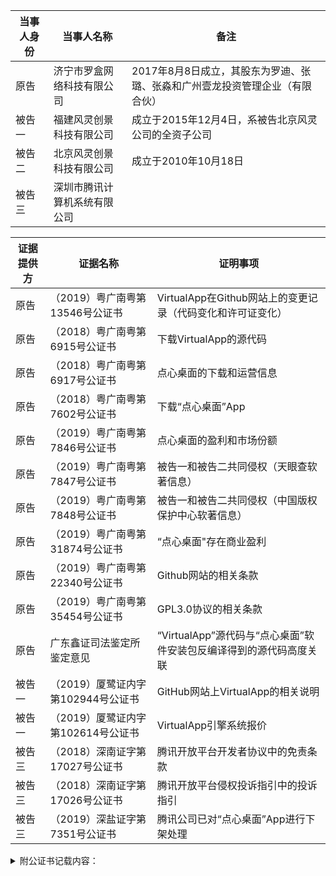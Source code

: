 |当事人身份|当事人名称|备注|
|---|---|---|
|原告|济宁市罗盒网络科技有限公司|2017年8月8日成立，其股东为罗迪、张璐、张淼和广州壹龙投资管理企业（有限合伙）|
|被告一|福建风灵创景科技有限公司|成立于2015年12月4日，系被告北京风灵公司的全资子公司|
|被告二|北京风灵创景科技有限公司|成立于2010年10月18日|
|被告三|深圳市腾讯计算机系统有限公司||

|证据提供方|证据名称|证明事项|
|---|---|---|
|原告|（2019）粤广南粤第13546号公证书|VirtualApp在Github网站上的变更记录（代码变化和许可证变化）|
|原告|（2018）粤广南粤第6915号公证书|下载VirtualApp的源代码|
|原告|（2018）粤广南粤第6917号公证书|点心桌面的下载和运营信息|
|原告|（2018）粤广南粤第7602号公证书|下载“点心桌面”App|
|原告|（2019）粤广南粤第7846号公证书|点心桌面的盈利和市场份额|
|原告|（2019）粤广南粤第7847号公证书|被告一和被告二共同侵权（天眼查软著信息）|
|原告|（2019）粤广南粤第7848号公证书|被告一和被告二共同侵权（中国版权保护中心软著信息）|
|原告|（2019）粤广南粤第31874号公证书|“点心桌面"存在商业盈利|
|原告|（2019）粤广南粤第22340号公证书|Github网站的相关条款|
|原告|（2019）粤广南粤第35454号公证书|GPL3.0协议的相关条款|
|原告|广东鑫证司法鉴定所鉴定意见|“VirtualApp”源代码与“点心桌面”软件安装包反编译得到的源代码高度关联|
|被告一|（2019）厦鹭证内字第102944号公证书|GitHub网站上VirtualApp的相关说明|
|被告一|（2019）厦鹭证内字第102614号公证书|VirtualApp引擎系统报价|
|被告三|（2018）深南证字第17027号公证书|腾讯开放平台开发者协议中的免责条款|
|被告三|（2018）深南证字第17026号公证书|腾讯开放平台侵权投诉指引中的投诉指引|
|被告三|（2019）深盐证字第7351号公证书|腾讯公司已对“点心桌面”App进行下架处理|

<details>
<summary>附公证书记载内容：</summary>
<pre><code>
<details>
<summary>（2019）粤广南粤第13546号公证书</summary>
<pre><code>2019年6月13日，原告委托代理人李小刚在广州市南粤公证处公证员孙洪艳和工作人员钟令颐的监督下，使用公证处计算机作清洁处理后登录Github网站，在“SearchGithub”一栏输入“VirtualApp”进入相关页面的情况如下：
1.Lody于2016年7月7日在Github网站上传了VirtualApp的初始源代码共计31097行，次日附加了LGPL3.0协议。
2.2016年9月10日，Lody将LGPL3.0协议变更为GPL3.0协议。
3.2016年9月23日，Lody标注“VirtualApp已申请国家专利,并获得软件著作权保护,当你的行为对项目或是项目作者构成利益冲突时,我们将追究法律责任”。
4.2017年1月24日，Lody标注“您无权免费使用项目，VirtualApp已申请国家专利,并获得软件著作权保护,当你的行为对项目或是项目作者构成利益冲突时,我们将追究法律责任。若需使用本项目，请与作者联系”。
5.2017年3月12日，Lody申明“您没有权利将VirtualApp的app模块作为您自己的app上架到软件市场，一经发现，后果你懂的。您需要授权才可以使用lib的代码，VirtualApp已申请国家专利,并获得软件著作权保护,当你的行为对项目或是项目作者构成利益冲突时,我们将追究法律责任。若需使用本项目，请与作者联系”。
6.2017年7月3日，Lody申明“当您需要将VA用于商业途径时，需要进行授权，因此请务必与作者联系（联系方式见下）”。
7.2017年9月12日，Lody申明“您无权将VirtualApp的APP模块作为您自己的APP上传到软件市场，一经发现，我们将起诉或报警。当您需要将VirtualApp用于商业用途时，请务必与授权负责人联系QQ/微信1*****。购买授权是对我们最大的支持和鼓励，您将得到我们1vs1技术支持和帮助，并获得未开放的商业版本”。
8.2017年10月8日，Lody申明“VA目前被广泛应用于双开/多开、应用市场、模拟定位、一键改机、隐私保护、游戏修改、自动化测试、无感知热更新等技术领域，但它决不仅限于此，Android本身就是一个极其开放的平台，免安装运行APK这一Feature打开了无限可能--这都取决于您的想象力。当您需要将VirtualApp用于商业用途时，请务必联系QQ1\*\*\*\*\*购买商业授权。您如果未经授权将VirtualApp的App模块作为您自己的App用于牟利或上传软件市场，我们取证后将直接报警（侵害著作权罪）。购买商业授权是对我们最大的支持和认可，我们将投入更多精力和时间来不断完善优化VirtualApp，作为购买商业授权的回报，您可以获得未开放的商业版本和1vs1的支持（技术、运营、预警）！同时我们也支持基于VirtualApp的APP订制开发，请联系QQ1*****洽谈”。
9.2017年10月29日，Lody删除GPL3.0协议。
10.2017年12月7日，Lody申明“VirtualApp开放源代码只能用于个人技术研究和开拓思路。当您需要将VirtualApp用于商业用途时，请务必联系QQ1\*\*\*\*\*购买商业授权。您如果未经授权将VirtualApp的代码作为您自己的代码用于商业牟利、内部使用或上传软件市场，我们将直接报警（侵害著作权罪）。购买商业授权是对我们最大的支持和认可，同时也为您节省了大量的开发完善时间，保障您的产品可以高效的上线运营，让您有更多的时间去创新和盈利。作为购买商业授权的回报，您可以获得说明文档、未开放的商业版和专人1vs1对接项目（全年24小时随时微信群、QQ群、电话等1vs1负责制，保证响应时间。包括接入对接、BUG解决、技术解答、运营建议、同行非保密运营信息分享（营收、经验、推广、弯路）、涉足行业预警）！同时我们也支持基于VirtualApp的订制开发，请联系QQ1*****洽谈”。
11.2017年12月30日，Lody申明“VirtualApp(中文名为罗盒)2017年8月份正式公司化运作，当您需要将VirtualApp用于商业用途时，请务必联系QQ1*****购买商业授权。您如果未经授权将VirtualApp的代码作为您自己的代码用于商业牟利、内部使用或上传软件市场，我们将直接报警（侵害著作权罪），这将对您所属的公司造成法律诉讼和刑事责任，影响到您公司的商誉和投资。购买商业授权为您节省大量开发完善时间，保障产品高效上线运营，让您有更多时间用于创新及盈利。VirtualApp商业授权包含商业版代码、说明接入文档、微信和QQ群全年技术支持。VirtualApp对外开放的源代码将于2017年12月31日停止更新，VirtualApp商业版代码将持续更新”。
</code></pre>
</details>
<details>
<summary>（2018）粤广南粤第6915号公证书</summary>
<pre><code>2018年9月10日，原告委托代理人温源在广州市南粤公证处公证员孙洪艳和工作人员陈嘉雯的监督下，使用公证处计算机作清洁处理后登录Github网站，在“SearchGithub”一栏输入“VirtualApp”进入相关页面的情况如下：
1.VirtualApp的简介载明“VA目前被广泛应用于插件开发、无感知热更新，APP多开、APP云加载、移动办公室安全、军队政府保密、手机模拟信息、隐私保护、脚本自动化、自动化测试、游戏手柄免激活等技术领域，但它决不仅限于此，Android本身就是一个极其开放的平台，免安装运行APK这一Feature打开了无限可能……这都取决于您的想象力”。
2.VirtualApp的声明载明：“VirtualApp是罗盒科技开发运营，罗盒科技在深圳及山东设有公司，于2015年至2018年陆续申请有多项VirtualApp知识产权，当您需要将VirtualApp用于商业用途时，请购买商业授权。您如果未经授权将VirtualApp的代码作为您自己的代码用于内部使用、商业牟利或上传应用市场，我们将直接报警（侵害著作权罪）或起诉，这将对您所属公司造成刑事责任及法律诉讼，影响到您公司的商誉和投资。目前VirtualApp拥有各行业众多授权客户，集成VirtualApp代码的App日启动量超过2亿次。购买商业授权为您节省大量开发、测试和完善时间，让您有更多时间用于创新及盈利。获取VirtualApp商业授权后您将得到商业版代码、说明接入文档、微信和QQ群技术支持”。
3.VirtualApp开源软件的贡献者显示有34人。
4.2017年12月30日由Lody提交的更新（对应Git码为8e6d9cd925af55b53a7e93046c469dd69676c38b）的CHINESE.md文件内载明“VirtualApp(中文名为罗盒)2017年8月份正式公司化运作，当您需要将VirtualApp用于商业用途时，请务必联系QQ1*****购买商业授权。您如果未经授权将VirtualApp的代码作为您自己的代码用于商业牟利、内部使用或上传软件市场，我们将直接报警（侵害著作权罪），这将对您所属的公司造成法律诉讼和刑事责任，影响到您公司的商誉和投资。购买商业授权为您节省大量开发完善时间，保障产品高效上线运营，让您有更多时间用于创新及盈利。VirtualApp商业授权包含商业版代码、说明接入文档、微信和QQ群全年技术支持。VirtualApp源代码将于2017年12月31日停止更新”。
5.原告主张权利的VirtualApp（2017年12月30日版本）下载后公证封存在软件光盘中。
</code></pre>
</details>
<details>
<summary>（2018）粤广南粤第6917号公证书</summary>
<pre><code>
2018年9月10日，原告委托代理人温源在广州市南粤公证处公证员孙洪艳和工作人员陈嘉雯的监督下，使用公证处计算机作清洁处理后，登录相关网站的网页情况如下：
1.在被告腾讯公司运营的“应用宝”网站上显示“点心桌面”App有1642万下载，附有“加入QQ群13411*****、官方微博weibo.com/dianxinhome、官方微信dx_home、点心官网dxzm.felink.com、更新内容为点心桌面V6.5.8”等信息。
2.在http://dxzm.felink.com（点心桌面官网）的登记信息显示为闽ICP备15026663号、增值电信业务经营许可证B2-20160145、闽网文许字（2014）1186-017号、被告福建风灵公司版权所有”。
3.在豌豆荚网站上搜索到“点心桌面”App有1020万次下载，相关信息显示V6.5.8、开发者为被告北京风灵公司”，附有“加入QQ群13411*****、官方微博weibo.com/dianxinhome、官方微信dx_home、点心官网dxzm.felink.com”等信息。
4.百度手机助手网站搜索到“点心桌面”App有3117万次下载，附有“加入QQ群13411*****，官方微博weibo.com/dianxinhome，官方微信dx_home，点心官网dxzm.felink.com”等信息。
5.2345手机应用宝库网站上搜索到“点心桌面”App的相关信息V6.5.8，附有“加入QQ群13411*****、官方微博weibo.com/dianxinhome、官方微信dx_home，点心官网dxzm.felink.com”等信息。
</code></pre>
</details>
</code></pre>
</details>
